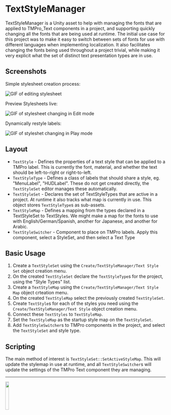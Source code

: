 TextStyleManager
================

TextStyleManager is a Unity asset to help with managing the fonts that are applied to TMPro_Text components in a project, and supporting quickly changing all the fonts that are being used at runtime. The initial use case for this project was to make it easy to switch between sets of fonts for use with different languages when implementing localization. It also facilitates changing the fonts being used throughout a project trivial, while making it very explicit what the set of distinct text presentation types are in use.

Screenshots
-----------

Simple stylesheet creation process:

![GIF of editing stylesheet](https://i.imgur.com/m9zfGWC.gif)

Preview Stylesheets live:

![GIF of stylesheet changing in Edit mode](https://i.imgur.com/fqkv5lq.gif)

Dynamically restyle labels:

![GIF of styleshet changing in Play mode](https://i.imgur.com/rjdpLfF.gif)

Layout
------

* `TextStyle` - Defines the properties of a text style that can be applied to a TMPro label. This is currently the font, material, and whether the text should be left-to-right or right-to-left.
* `TextStyleType` - Defines a class of labels that should share a style, eg. "MenuLabel", "HUDLabel". These do not get created directly, the `TextStyleSet` editor manages these automatically.
* `TextStyleSet` - Declares the set of TextStyleTypes that are active in a project. At runtime it also tracks what map is currently in use. This object stores `TextStyleType`s as sub-assets.
* `TextStyleMap` - Defines a mapping from the types declared in a TextStyleSet to TextStyles. We might make a map for the fonts to use with English/German/Spanish, another for Japanese, and another for Arabic.
* `TextStyleSwitcher` - Component to place on TMPro labels. Apply this component, select a StyleSet, and then select a Text Type

Basic Usage
-----------

1. Create a `TextStyleSet` using the `Create/TextStyleManager/Text Style Set` object creation menu.
2. On the created `TextStyleSet` declare the `TextStyleType`s for the project, using the "Style Types" list.
3. Create a `TextStyleMap` using the `Create/TextStyleManager/Text Style Map` object crteation menu.
4. On the created `TextStyleMap` select the previously created `TextStyleSet`.
5. Create `TextStyle`s for each of the styles you need using the `Create/TextStyleManager/Text Style` object creation menu.
6. Connect these `TextStyles` to `TextStyleMap`.
7. Set the `TextStyleMap` as the startup style map on the `TextStyleSet`.
8. Add `TextStyleSwitcher`s to TMPro components in the project, and select the `TextStyleSet` and style type.

Scripting
---------

The main method of interest is `TextStyleSet::SetActiveStyleMap`. This will update the stylemap in use at runtime, and all `TextStyleSwitcher`s will update the settings of the TMPro Text component they are managing.

-----------------------------------

<a href="http://patreon.com/pulponitemakes/"><img src="https://c5.patreon.com/external/logo/become_a_patron_button.png" width="15%" height="15%"></a>
